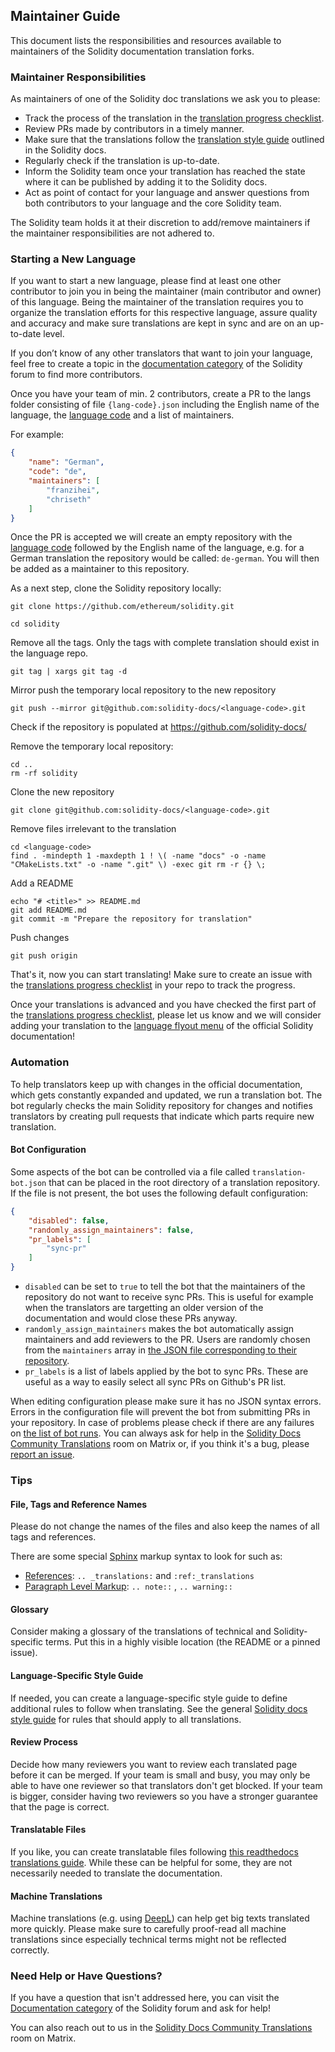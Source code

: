 ## Maintainer Guide

This document lists the responsibilities and resources available to maintainers of the Solidity documentation translation forks.

### Maintainer Responsibilities

As maintainers of one of the Solidity doc translations we ask you to please:
- Track the process of the translation in the [translation progress checklist](progress-checklist.md).
- Review PRs made by contributors in a timely manner.
- Make sure that the translations follow the [translation style guide](https://docs.soliditylang.org/en/latest/contributing.html#documentation-style-guide) outlined in the Solidity docs.
- Regularly check if the translation is up-to-date.
- Inform the Solidity team once your translation has reached the state where it can be published by adding it to the Solidity docs.
- Act as point of contact for your language and answer questions from both contributors to your language and the core Solidity team.

The Solidity team holds it at their discretion to add/remove maintainers if the maintainer responsibilities are not adhered to.

### Starting a New Language

If you want to start a new language, please find at least one other contributor to join you in being the maintainer (main contributor and owner) of this language. Being the maintainer of the translation requires you to organize the translation efforts for this respective language, assure quality and accuracy and make sure translations are kept in sync and are on an up-to-date level. 

If you don’t know of any other translators that want to join your language, feel free to create a topic in the [documentation category](https://forum.soliditylang.org/c/documentation/8) of the Solidity forum to find more contributors.

Once you have your team of min. 2 contributors, create a PR to the langs folder consisting of file ``{lang-code}.json`` including the English name of the language, the [language code](https://en.wikipedia.org/wiki/List_of_ISO_639-1_codes) and a list of maintainers.

For example:

```json
{
    "name": "German",
    "code": "de",
    "maintainers": [
        "franzihei",
        "chriseth"
    ]
}
```

Once the PR is accepted we will create an empty repository with the [language code](https://en.wikipedia.org/wiki/List_of_ISO_639-1_codes) followed by the English name of the language, e.g. for a German translation the repository would be called: ``de-german``. You will then be added as a maintainer to this repository.

As a next step, clone the Solidity repository locally:
```
git clone https://github.com/ethereum/solidity.git
```
```
cd solidity
```

Remove all the tags. Only the tags with complete translation should exist in the language repo.
```
git tag | xargs git tag -d
```

Mirror push the temporary local repository to the new repository
```
git push --mirror git@github.com:solidity-docs/<language-code>.git
```

Check if the repository is populated at https://github.com/solidity-docs/<language-code>

Remove the temporary local repository:
```
cd ..
rm -rf solidity
```

Clone the new repository
```
git clone git@github.com:solidity-docs/<language-code>.git
```

Remove files irrelevant to the translation
```
cd <language-code>
find . -mindepth 1 -maxdepth 1 ! \( -name "docs" -o -name "CMakeLists.txt" -o -name ".git" \) -exec git rm -r {} \;
```

Add a README
```
echo "# <title>" >> README.md
git add README.md
git commit -m "Prepare the repository for translation"
```

Push changes
```
git push origin
```


That's it, now you can start translating! Make sure to create an issue with the [translations progress checklist](progress-checklist.md) in your repo to track the progress.

Once your translations is advanced and you have checked the first part of the [translations progress checklist](progress-checklist.md), please let us know and we will consider adding your translation to the [language flyout menu](https://docs.readthedocs.io/en/stable/localization.html#project-with-multiple-translations) of the official Solidity documentation!
 
### Automation

To help translators keep up with changes in the official documentation, which gets constantly expanded and updated, we run a translation bot.
The bot regularly checks the main Solidity repository for changes and notifies translators by creating pull requests that indicate which parts require new translation.

#### Bot Configuration

Some aspects of the bot can be controlled via a file called `translation-bot.json` that can be placed in the root directory of a translation repository.
If the file is not present, the bot uses the following default configuration:

```json
{
    "disabled": false,
    "randomly_assign_maintainers": false,
    "pr_labels": [
        "sync-pr"
    ]
}
```
- `disabled` can be set to `true` to tell the bot that the maintainers of the repository do not want to receive sync PRs.
    This is useful for example when the translators are targetting an older version of the documentation and would close these PRs anyway.
- `randomly_assign_maintainers` makes the bot automatically assign maintainers and add reviewers to the PR.
    Users are randomly chosen from the `maintainers` array in [the JSON file corresponding to their repository](langs/).
- `pr_labels` is a list of labels applied by the bot to sync PRs.
    These are useful as a way to easily select all sync PRs on Github's PR list.

When editing configuration please make sure it has no JSON syntax errors.
Errors in the configuration file will prevent the bot from submitting PRs in your repository.
In case of problems please check if there are any failures on [the list of bot runs](https://github.com/solidity-docs/.github/actions/workflows/create-daily-docs-sync-pr.yaml).
You can always ask for help in the [Solidity Docs Community Translations](https://app.element.io/#/room/#solidity-docs-translations:matrix.org) room on Matrix or, if you think it's a bug, please [report an issue](https://github.com/solidity-docs/.github/issues).

### Tips

#### File, Tags and Reference Names
Please do not change the names of the files and also keep the names of all tags and references. 

There are some special [Sphinx](https://docs.readthedocs.io/en/stable/intro/getting-started-with-sphinx.html) markup syntax to look for such as:
- [References](https://www.sphinx-doc.org/en/master/usage/restructuredtext/roles.html#cross-referencing-arbitrary-locations): `.. _translations:` and `:ref:_translations`
- [Paragraph Level Markup](https://www.sphinx-doc.org/en/master/usage/restructuredtext/directives.html#paragraph-level-markup): `.. note::` , `.. warning::`

#### Glossary
Consider making a glossary of the translations of technical and Solidity-specific terms. Put this in a highly visible location (the README or a pinned issue).

#### Language-Specific Style Guide
If needed, you can create a language-specific style guide to define additional rules to follow when translating. See the general [Solidity docs style guide](https://docs.soliditylang.org/en/latest/contributing.html#documentation-style-guide) for rules that should apply to all translations.

#### Review Process

Decide how many reviewers you want to review each translated page before it can be merged. If your team is small and busy, you may only be able to have one reviewer so that translators don't get blocked. If your team is bigger, consider having two reviewers so you have a stronger guarantee that the page is correct.

#### Translatable Files

If you like, you can create translatable files following [this readthedocs translations guide](https://docs.readthedocs.io/en/stable/guides/manage-translations.html#create-translatable-files). While these can be helpful for some, they are not necessarily needed to translate the documentation.

#### Machine Translations

Machine translations (e.g. using [DeepL](https://www.deepl.com/translator)) can help get big texts translated more quickly. Please make sure to carefully proof-read all machine translations since especially technical terms might not be reflected correctly.
 
### Need Help or Have Questions?

If you have a question that isn't addressed here, you can visit the [Documentation category](https://forum.soliditylang.org/c/documentation/8) of the Solidity forum and ask for help!

You can also reach out to us in the [Solidity Docs Community Translations](https://app.element.io/#/room/#solidity-docs-translations:matrix.org) room on Matrix.
